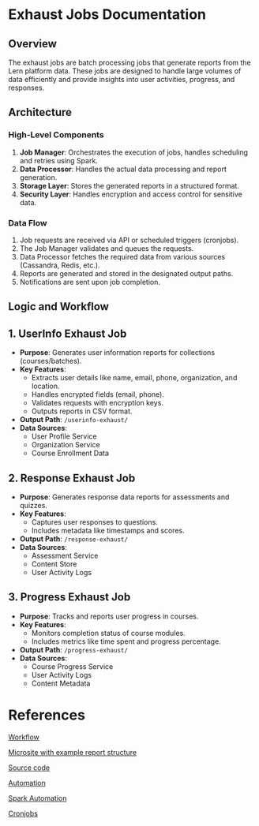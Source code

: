 # Exhaust Jobs Documentation

## Overview
The exhaust jobs are batch processing jobs that generate reports from the Lern platform data. These jobs are designed to handle large volumes of data efficiently and provide insights into user activities, progress, and responses.

## Architecture

### High-Level Components
1. **Job Manager**: Orchestrates the execution of jobs, handles scheduling and retries using Spark.
2. **Data Processor**: Handles the actual data processing and report generation.
3. **Storage Layer**: Stores the generated reports in a structured format.
4. **Security Layer**: Handles encryption and access control for sensitive data.

### Data Flow
1. Job requests are received via API or scheduled triggers (cronjobs).
2. The Job Manager validates and queues the requests.
3. Data Processor fetches the required data from various sources (Cassandra, Redis, etc.).
4. Reports are generated and stored in the designated output paths.
5. Notifications are sent upon job completion.

## Logic and Workflow

## 1. UserInfo Exhaust Job
- **Purpose**: Generates user information reports for collections (courses/batches).
- **Key Features**:
  - Extracts user details like name, email, phone, organization, and location.
  - Handles encrypted fields (email, phone).
  - Validates requests with encryption keys.
  - Outputs reports in CSV format.
- **Output Path**: `/userinfo-exhaust/`
- **Data Sources**:
  - User Profile Service
  - Organization Service
  - Course Enrollment Data

## 2. Response Exhaust Job
- **Purpose**: Generates response data reports for assessments and quizzes.
- **Key Features**:
  - Captures user responses to questions.
  - Includes metadata like timestamps and scores.
- **Output Path**: `/response-exhaust/`
- **Data Sources**:
  - Assessment Service
  - Content Store
  - User Activity Logs

## 3. Progress Exhaust Job
- **Purpose**: Tracks and reports user progress in courses.
- **Key Features**:
  - Monitors completion status of course modules.
  - Includes metrics like time spent and progress percentage.
- **Output Path**: `/progress-exhaust/`
- **Data Sources**:
  - Course Progress Service
  - User Activity Logs
  - Content Metadata

# References


[Workflow](https://project-sunbird.atlassian.net/wiki/spaces/AN/pages/1665302547/Report-Jobs+with+On-demand+data+exhaust+API)

[Microsite with example report structure](https://lern.sunbird.org/use/developer-guide/lms-service/reports/on-demand-exhaust)

[Source code](https://github.com/Sunbird-Lern/data-products/tree/master/lern-data-products/src/main/scala/org/sunbird/lms/exhaust/collection)

[Automation](https://github.com/project-sunbird/sunbird-ed-installer/tree/main/helmcharts/obsrvbb/charts/dataproducts)

[Spark Automation](https://github.com/project-sunbird/sunbird-ed-installer/blob/main/helmcharts/obsrvbb/values.yaml#L359)

[Cronjobs](https://github.com/project-sunbird/sunbird-ed-installer/blob/main/helmcharts/obsrvbb/charts/cronjob/templates/spark-cronjob.yaml#L254)